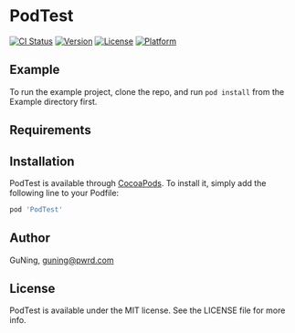 # PodTest

[![CI Status](http://img.shields.io/travis/GuNing/PodTest.svg?style=flat)](https://travis-ci.org/GuNing/PodTest)
[![Version](https://img.shields.io/cocoapods/v/PodTest.svg?style=flat)](http://cocoapods.org/pods/PodTest)
[![License](https://img.shields.io/cocoapods/l/PodTest.svg?style=flat)](http://cocoapods.org/pods/PodTest)
[![Platform](https://img.shields.io/cocoapods/p/PodTest.svg?style=flat)](http://cocoapods.org/pods/PodTest)

## Example

To run the example project, clone the repo, and run `pod install` from the Example directory first.

## Requirements

## Installation

PodTest is available through [CocoaPods](http://cocoapods.org). To install
it, simply add the following line to your Podfile:

```ruby
pod 'PodTest'
```

## Author

GuNing, guning@pwrd.com

## License

PodTest is available under the MIT license. See the LICENSE file for more info.
